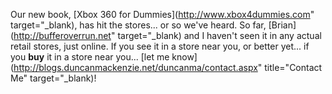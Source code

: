 Our new book, [Xbox 360 for Dummies](http://www.xbox4dummies.com" target="_blank), has hit the stores... or so we've heard. So far, [Brian](http://bufferoverrun.net" target="_blank) and I haven't seen it in any actual retail stores, just online. If you see it in a store near you, or better yet... if you **buy** it in a store near you... [let me know](http://blogs.duncanmackenzie.net/duncanma/contact.aspx" title="Contact Me" target="_blank)!